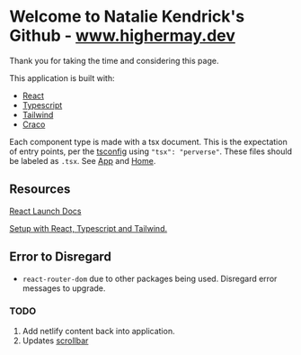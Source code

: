 # Welcome to Natalie Kendrick's Github - www.highermay.dev 

Thank you for taking the time and considering this page.

This application is built with:
- [React](./REACT_README.md)
- [Typescript](https://www.typescriptlang.org/)
- [Tailwind](https://tailwindui.com/documentation)
- [Craco](https://www.npmjs.com/package/@craco/craco)

Each component type is made with a tsx document.
This is the expectation of entry points, per the [tsconfig](https://www.typescriptlang.org/tsconfig#jsx) using `"tsx": "perverse"`. These files should be labeled as `.tsx`. See [App](./src/App.tsx) and [Home](./src/Components/Home.jsx).

## Resources

[React Launch Docs](./REACT_README.md)

[Setup with React, Typescript and Tailwind.](https://dev.to/0xkoji/setup-reactjs-typescript-with-tailwind-css-2k0i)

## Error to Disregard

- `react-router-dom` due to other packages being used. Disregard error messages to upgrade.

### TODO

1. Add netlify content back into application.
2. Updates [scrollbar](https://www.npmjs.com/package/tailwind-scrollbar)
